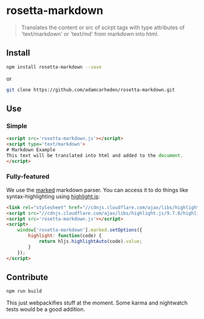 # rosetta-markdown

> Translates the content or src of scirpt tags with type attributes of 'text/markdown' or 'text/md' from markdown into html.

## Install
``` bash
npm install rosetta-markdown --save
```
or

``` bash
git clone https://github.com/adamcarheden/rosetta-markdown.git
```
## Use

### Simple
``` html
<script src='rosetta-markdown.js'></script>
<script type='text/markdown'>
# Markdown Example
This text will be translated into html and added to the document.
</script>
```

### Fully-featured
We use the [marked](https://github.com/chjj/marked) markdown parser.
You can access it to do things like syntax-highlighting using [highlight.js](https://highlightjs.org/):
``` html
<link rel="stylesheet" href="//cdnjs.cloudflare.com/ajax/libs/highlight.js/9.7.0/styles/default.min.css">
<script src="//cdnjs.cloudflare.com/ajax/libs/highlight.js/9.7.0/highlight.min.js"></script>
<script src='rosetta-markdown.js'></script>
<script>
	window['rosetta-markdown'].marked.setOptions({
		highlight: function(code) {
			return hljs.highlightAuto(code).value;
		}
	});
</script>
```


## Contribute
``` bash
npm run build
```
This just webpackifies stuff at the moment.
Some karma and nightwatch tests would be a good addition.
